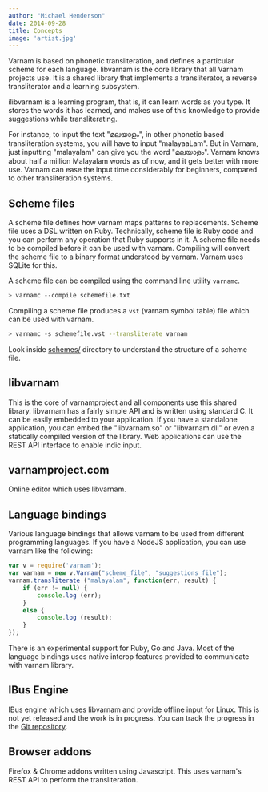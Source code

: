 ```yaml
---
author: "Michael Henderson"
date: 2014-09-28
title: Concepts
image: 'artist.jpg'
---
```



Varnam is based on phonetic transliteration, and defines a particular scheme for each language. libvarnam is the core library that all Varnam projects use. It is a shared library that implements a transliterator, a reverse transliterator and a learning subsystem.

ilibvarnam is a learning program, that is, it can learn words as you type. It stores the words it has learned, and makes use of this knowledge to provide suggestions while transliterating.

For instance, to input the text "മലയാളം", in other phonetic based transliteration systems, you will have to input "malayaaLam". But in Varnam, just inputting "malayalam" can give you the word "മലയാളം". Varnam knows about half a million Malayalam words as of now, and it gets better with more use. Varnam can ease the input time considerably for beginners, compared to other transliteration systems.

## Scheme files

A scheme file defines how varnam maps patterns to replacements. Scheme file uses a DSL written on Ruby. Technically, scheme file is Ruby code and you can perform any operation that Ruby supports in it. A scheme file needs to be compiled before it can be used with varnam. Compiling will convert the scheme file to a binary format understood by varnam. Varnam uses SQLite for this.

A scheme file can be compiled using the command line utility `varnamc`.

```bash
> varnamc --compile schemefile.txt
```

Compiling a scheme file produces a `vst` (varnam symbol table) file which can be used with varnam. 

```bash
> varnamc -s schemefile.vst --transliterate varnam
```

Look inside [schemes/](https://github.com/varnamproject/libvarnam/tree/master/schemes) directory to understand the structure of a scheme file. 

## libvarnam

This is the core of varnamproject and all components use this shared library.  libvarnam has a fairly simple API and is written using standard C. It can be easily embedded to your application. If you have a standalone application, you can embed the "libvarnam.so" or "libvarnam.dll" or even a statically compiled version of the library. Web applications can use the REST API interface to enable indic input. 

## varnamproject.com

Online editor which uses libvarnam.

## Language bindings

Various language bindings that allows varnam to be used from different programming languages. If you have a NodeJS application, you can use varnam like the following:

```js
var v = require('varnam');
var varnam = new v.Varnam("scheme_file", "suggestions_file");
varnam.transliterate ("malayalam", function(err, result) {
	if (err != null) {
        console.log (err);
	}
	else {
        console.log (result);
	}
});
```

There is an experimental support for Ruby, Go and Java. Most of the language bindings uses native interop features provided to communicate with varnam library.

## IBus Engine

IBus engine which uses libvarnam and provide offline input for Linux. This is not yet released and the work is in progress. You can track the progress in the [Git repository](https://github.com/varnamproject/libvarnam-ibus).


## Browser addons

Firefox & Chrome addons written using Javascript. This uses varnam's REST API to perform the transliteration.